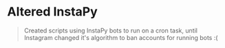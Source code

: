 # Altered InstaPy

> Created scripts using InstaPy bots to run on a cron task, until Instagram changed it's algorithm to ban accounts for running bots :(
